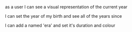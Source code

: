 as a user
I can see a visual representation of the current year

I can set the year of my birth and see all of the years since

I can add a named 'era' and set it's duration and colour
